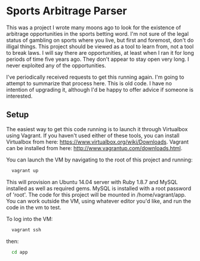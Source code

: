 Sports Arbitrage Parser
=======================

This was a project I wrote many moons ago to look for the existence of arbitrage opportunities in the sports betting word.  I'm not sure of the legal status of gambling on sports where you live, but first and foremost, don't do illigal things.  This project should be viewed as a tool to learn from, not a tool to break laws.  I will say there are opportunities, at least when I ran it for long periods of time five years ago.  They don't appear to stay open very long.  I never exploited any of the opportunities.

I've periodically received requests to get this running again.  I'm going to attempt to summarize that process here.  This is old code.  I have no intention of upgrading it, although I'd be happy to offer advice if someone is interested.

Setup
-----
The easiest way to get this code running is to launch it through Virtualbox using Vagrant.  If you haven't used either of these tools, you can install Virtualbox from here: https://www.virtualbox.org/wiki/Downloads.  Vagrant can be installed from here: http://www.vagrantup.com/downloads.html.

You can launch the VM by navigating to the root of this project and running:

```bash
  vagrant up
```

This will provision an Ubuntu 14.04 server with Ruby 1.8.7 and MySQL installed as well as required gems.  MySQL is installed with a root password of 'root'.  The code for this project will be mounted in /home/vagrant/app. You can work outside the VM, using whatever editor you'd like, and run the code in the vm to test.

To log into the VM:

```bash
  vagrant ssh
```

then:
```bash
  cd app
```





